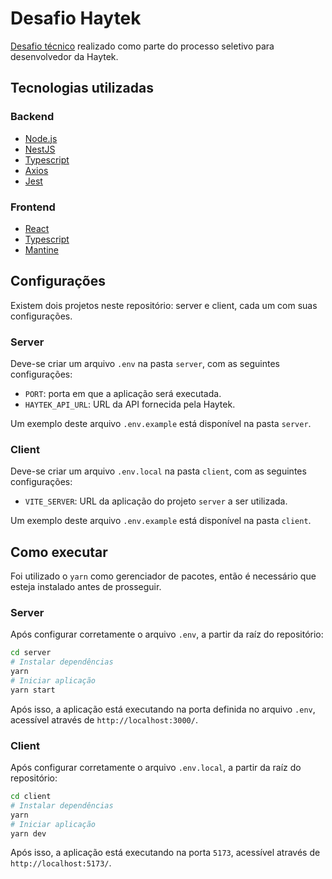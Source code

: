 # Desafio Haytek

[Desafio técnico](https://github.com/haytek-project/test-haytek) realizado como parte do processo seletivo para desenvolvedor da Haytek.

## Tecnologias utilizadas

### Backend

- [Node.js](https://nodejs.org/en)
- [NestJS](https://nestjs.com/)
- [Typescript](https://www.typescriptlang.org/)
- [Axios](https://axios-http.com/)
- [Jest](https://jestjs.io/)

### Frontend

- [React](https://react.dev/)
- [Typescript](https://www.typescriptlang.org/)
- [Mantine](https://mantine.dev/)

## Configurações

Existem dois projetos neste repositório: server e client, cada um com suas configurações.

### Server

Deve-se criar um arquivo `.env` na pasta `server`, com as seguintes configurações:

- `PORT`: porta em que a aplicação será executada.
- `HAYTEK_API_URL`: URL da API fornecida pela Haytek.

Um exemplo deste arquivo `.env.example` está disponível na pasta `server`.

### Client

Deve-se criar um arquivo `.env.local` na pasta `client`, com as seguintes configurações:

- `VITE_SERVER`: URL da aplicação do projeto `server` a ser utilizada.

Um exemplo deste arquivo `.env.example` está disponível na pasta `client`.

## Como executar

Foi utilizado o `yarn` como gerenciador de pacotes, então é necessário que esteja instalado antes de prosseguir.

### Server

Após configurar corretamente o arquivo `.env`, a partir da raíz do repositório:

```bash
cd server
# Instalar dependências
yarn
# Iniciar aplicação
yarn start
```

Após isso, a aplicação está executando na porta definida no arquivo `.env`, acessível através de `http://localhost:3000/`.

### Client

Após configurar corretamente o arquivo `.env.local`, a partir da raíz do repositório:

```bash
cd client
# Instalar dependências
yarn
# Iniciar aplicação
yarn dev
```

Após isso, a aplicação está executando na porta `5173`, acessível através de `http://localhost:5173/`.
